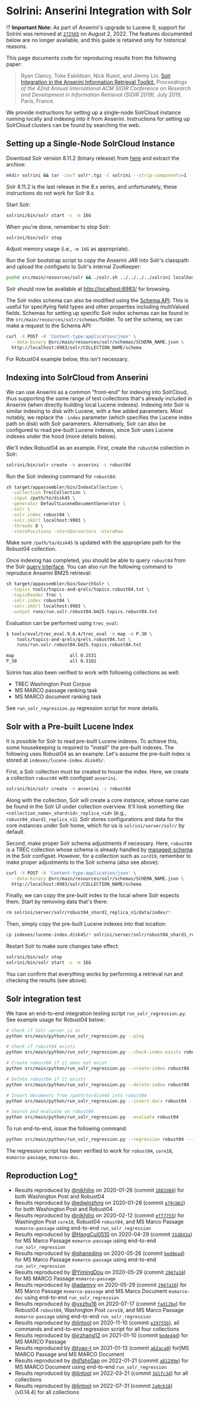 # Solrini: Anserini Integration with Solr

⁉️ **Important Note:** As part of Anserini's upgrade to Lucene 9, support for Solrini was removed at [`272565`](https://github.com/castorini/anserini/commit/27256551e958f39495b04e89ef55de9d27f33414) on August 2, 2022.
The features documented below are no longer available, and this guide is retained only for historical reasons.

This page documents code for reproducing results from the following paper:

> Ryan Clancy, Toke Eskildsen, Nick Ruest, and Jimmy Lin. [Solr Integration in the Anserini Information Retrieval Toolkit.](https://cs.uwaterloo.ca/~jimmylin/publications/Clancy_etal_SIGIR2019a.pdf) _Proceedings of the 42nd Annual International ACM SIGIR Conference on Research and Development in Information Retrieval (SIGIR 2019)_, July 2019, Paris, France.

We provide instructions for setting up a single-node SolrCloud instance running locally and indexing into it from Anserini.
Instructions for setting up SolrCloud clusters can be found by searching the web.

## Setting up a Single-Node SolrCloud Instance

Download Solr version 8.11.2 (binary release) from [here](https://solr.apache.org/downloads.html) and extract the archive:

```bash
mkdir solrini && tar -zxvf solr*.tgz -C solrini --strip-components=1
```

Solr 8.11.2 is the last release in the 8.x series, and unfortunately, these instructions do not work for Solr 9.x.

Start Solr:

```bash
solrini/bin/solr start -c -m 16G
```

When you're done, remember to stop Solr:

```bash
solrini/bin/solr stop
```

Adjust memory usage (i.e., `-m 16G` as appropriate).

Run the Solr bootstrap script to copy the Anserini JAR into Solr's classpath and upload the configsets to Solr's internal ZooKeeper:

```bash
pushd src/main/resources/solr && ./solr.sh ../../../../solrini localhost:9983 && popd
```

Solr should now be available at [http://localhost:8983/](http://localhost:8983/) for browsing.

The Solr index schema can also be modified using the [Schema API](https://lucene.apache.org/solr/guide/8_3/schema-api.html). This is useful for specifying field types and other properties including multiValued fields.
Schemas for setting up specific Solr index schemas can be found in the `src/main/resources/solr/schemas/`folder.
To set the schema, we can make a request to the Schema API:

```bash
curl -X POST -H 'Content-type:application/json' \
  --data-binary @src/main/resources/solr/schemas/SCHEMA_NAME.json \
  http://localhost:8983/solr/COLLECTION_NAME/schema
```

For Robust04 example below, this isn't necessary.

## Indexing into SolrCloud from Anserini

We can use Anserini as a common "front-end" for indexing into SolrCloud, thus supporting the same range of test collections that's already included in Anserini (when directly building local Lucene indexes).
Indexing into Solr is similar indexing to disk with Lucene, with a few added parameters.
Most notably, we replace the `-index` parameter (which specifies the Lucene index path on disk) with Solr parameters.
Alternatively, Solr can also be configured to read pre-built Lucene indexes, since Solr uses Lucene indexes under the hood (more details below).

We'll index Robust04 as an example.
First, create the `robust04` collection in Solr:

```bash
solrini/bin/solr create -n anserini -c robust04
```

Run the Solr indexing command for `robust04`:

```bash
sh target/appassembler/bin/IndexCollection \
  -collection TrecCollection \
  -input /path/to/disk45 \
  -generator DefaultLuceneDocumentGenerator \
  -solr \
  -solr.index robust04 \
  -solr.zkUrl localhost:9983 \
  -threads 8 \
  -storePositions -storeDocvectors -storeRaw
```

Make sure `/path/to/disk45` is updated with the appropriate path for the Robust04 collection.

Once indexing has completed, you should be able to query `robust04` from the Solr [query interface](http://localhost:8983/solr/#/robust04/query).
You can also run the following command to reproduce Anserini BM25 retrieval:

```bash
sh target/appassembler/bin/SearchSolr \
  -topics tools/topics-and-qrels/topics.robust04.txt \
  -topicReader Trec \
  -solr.index robust04 \
  -solr.zkUrl localhost:9983 \
  -output runs/run.solr.robust04.bm25.topics.robust04.txt
```

Evaluation can be performed using `trec_eval`:

```bash
$ tools/eval/trec_eval.9.0.4/trec_eval -m map -m P.30 \
    tools/topics-and-qrels/qrels.robust04.txt \
    runs/run.solr.robust04.bm25.topics.robust04.txt

map                   	all	0.2531
P_30                  	all	0.3102
```

Solrini has also been verified to work with following collections as well:

+ TREC Washington Post Corpus
+ MS MARCO passage ranking task
+ MS MARCO document ranking task

See `run_solr_regression.py` regression script for more details.

## Solr with a Pre-built Lucene Index

It is possible for Solr to read pre-built Lucene indexes.
To achieve this, some housekeeping is required to "install" the pre-built indexes.
The following uses Robust04 as an example.
Let's assume the pre-built index is stored at `indexes/lucene-index.disk45/`.

First, a Solr collection must be created to house the index.
Here, we create a collection `robust04` with configset `anserini`.

```bash
solrini/bin/solr create -n anserini -c robust04
```

Along with the collection, Solr will create a core instance, whose name can be found in the Solr UI under collection overview.
It'll look something like `<collection_name>_shard<id>_replica_<id>` (e.g., `robust04_shard1_replica_n1`).
Solr stores configurations and data for the core instances under Solr home, which for us is `solrini/server/solr/` by default.

Second, make proper Solr schema adjustments if necessary.
Here, `robust04` is a TREC collection whose schema is already handled by [managed-schema](https://github.com/castorini/anserini/blob/master/src/main/resources/solr/anserini/conf/managed-schema) in the Solr configset.
However, for a collection such as `cord19`, remember to make proper adjustments to the Solr schema (also see above):

```bash
curl -X POST -H 'Content-type:application/json' \
  --data-binary @src/main/resources/solr/schemas/SCHEMA_NAME.json \
  http://localhost:8983/solr/COLLECTION_NAME/schema
```

Finally, we can copy the pre-built index to the local where Solr expects them.
Start by removing data that's there:

```bash
rm solrini/server/solr/robust04_shard1_replica_n1/data/index/*
```

Then, simply copy the pre-built Lucene indexes into that location:

```bash
cp indexes/lucene-index.disk45/* solrini/server/solr/robust04_shard1_replica_n1/data/index
```

Restart Solr to make sure changes take effect:

```bash
solrini/bin/solr stop
solrini/bin/solr start -c -m 16G
```

You can confirm that everything works by performing a retrieval run and checking the results (see above).

## Solr integration test

We have an end-to-end integration testing script `run_solr_regression.py`.
See example usage for Robust04 below:

```bash
# Check if Solr server is on
python src/main/python/run_solr_regression.py --ping

# Check if robust04 exists
python src/main/python/run_solr_regression.py --check-index-exists robust04

# Create robust04 if it does not exist
python src/main/python/run_solr_regression.py --create-index robust04

# Delete robust04 if it exists
python src/main/python/run_solr_regression.py --delete-index robust04

# Insert documents from /path/to/disk45 into robust04
python src/main/python/run_solr_regression.py --insert-docs robust04 --input /path/to/disk45

# Search and evaluate on robust04
python src/main/python/run_solr_regression.py --evaluate robust04
```

To run end-to-end, issue the following command:

```bash
python src/main/python/run_solr_regression.py --regression robust04 --input /path/to/disk45
```

The regression script has been verified to work for `robust04`, `core18`, `msmarco-passage`, `msmarco-doc`.

## Reproduction Log[*](reproducibility.md)

+ Results reproduced by [@nikhilro](https://github.com/nikhilro) on 2020-01-26 (commit [`1882d84`](https://github.com/castorini/anserini/commit/1882d84236b13cd4673d2d8fa91003438eea2d82)) for both Washington Post and Robust04
+ Results reproduced by [@edwinzhng](https://github.com/edwinzhng) on 2020-01-28 (commit [`a79cb62`](https://github.com/castorini/anserini/commit/a79cb62a57a059113a6c3b1523b582b89dccf0a1)) for both Washington Post and Robust04
+ Results reproduced by [@nikhilro](https://github.com/nikhilro) on 2020-02-12 (commit [`eff7755`](https://github.com/castorini/anserini/commit/eff7755a611bd20ee1d63ac0167f5c8f38cd3074)) for Washington Post `core18`, Robust04 `robust04`, and MS Marco Passage `msmarco-passage` using end-to-end `run_solr_regression`
+ Results reproduced by [@HangCui0510](https://github.com/HangCui0510) on 2020-04-29 (commit [`31d843a`](https://github.com/castorini/anserini/commit/31d843a6073bfd7eff7e326f543e3f11845df7fa)) for MS Marco Passage `msmarco-passage` using end-to-end `run_solr_regression`
+ Results reproduced by [@shaneding](https://github.com/shaneding) on 2020-05-26 (commit [`bed8ead`](https://github.com/castorini/anserini/commit/bed8eadad5f2ba859a2ddd2801db4aaeb3c81485)) for MS Marco Passage `msmarco-passage` using end-to-end `run_solr_regression`
+ Results reproduced by [@YimingDou](https://github.com/YimingDou) on 2020-05-29 (commit [`2947a16`](https://github.com/castorini/anserini/commit/2947a1622efae35637b83e321aba8e6fccd43489)) for MS MARCO Passage `msmarco-passage`
+ Results reproduced by [@adamyy](https://github.com/adamyy) on 2020-05-29 (commit [`2947a16`](https://github.com/castorini/anserini/commit/2947a1622efae35637b83e321aba8e6fccd43489)) for MS Marco Passage `msmarco-passage` and MS Marco Document `msmarco-doc` using end-to-end `run_solr_regression`
+ Results reproduced by [@yxzhu16](https://github.com/yxzhu16) on 2020-07-17 (commit [`fad12be`](https://github.com/castorini/anserini/commit/fad12be2e37a075100707c3a674eb67bc0aa57ef)) for Robust04 `robust04`, Washington Post `core18`, and MS Marco Passage `msmarco-passage` using end-to-end `run_solr_regression`
+ Results reproduced by [@lintool](https://github.com/lintool) on 2020-11-10 (commit [`e19755b`](https://github.com/castorini/anserini/commit/e19755b5fa976127830597bc9fbca203b9f5ad24)), all commands and end-to-end regression script for all four collections
+ Results reproduced by [@jrzhang12](https://github.com/jrzhang12) on 2021-01-10 (commit [`be4e44d`](https://github.com/castorini/anserini/commit/02c52ee606ba0ebe32c130af1e26d24d8f10566a)) for MS MARCO Passage
+ Results reproduced by [@tyao-t](https://github.com/tyao-t) on 2021-01-13 (commit [`a62aca0`](https://github.com/castorini/anserini/commit/a62aca06c1603617207c1c148133de0f90f24738)) for[MS MARCO Passage and MS MARCO Document
+ Results reproduced by [@d1shs0ap](https://github.com/d1shs0ap) on 2022-01-21 (commit [`a81299e`](https://github.com/castorini/anserini/commit/a81299e59eff24512d635e0d49fba6e373286469)) for MS MARCO Document using end-to-end `run_solr_regression`
+ Results reproduced by [@lintool](https://github.com/lintool) on 2022-03-21 (commit [`3d1fc34`](https://github.com/castorini/anserini/commit/3d1fc3457b993832b4682c0482b26d8271d02ec6)) for all collections
+ Results reproduced by [@lintool](https://github.com/lintool) on 2022-07-31 (commit [`2a0cb16`](https://github.com/castorini/anserini/commit/2a0cb16829b347e38801b9972b349de498dadf03)) (v0.14.4) for all collections
